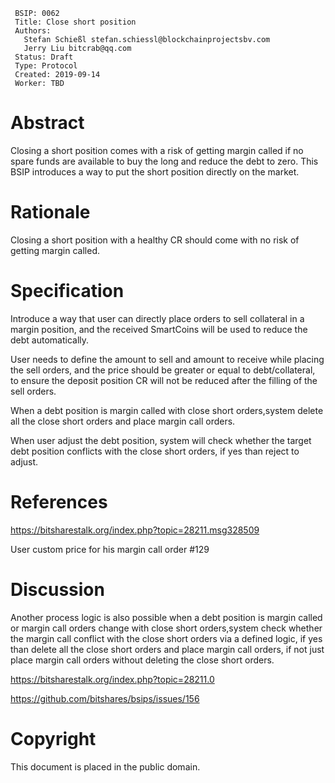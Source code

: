  ```
  BSIP: 0062
  Title: Close short position 
  Authors:
    Stefan Schießl stefan.schiessl@blockchainprojectsbv.com
    Jerry Liu bitcrab@qq.com
  Status: Draft
  Type: Protocol
  Created: 2019-09-14
  Worker: TBD
  ```

# Abstract
Closing a short position comes with a risk of getting margin called if no spare funds are available to buy the long and reduce the debt to zero. This BSIP introduces a way to put the short position directly on the market.

# Rationale
Closing a short position with a healthy CR should come with no risk of getting margin called.

# Specification
Introduce a way that user can directly place orders to sell collateral in a margin position, and the received SmartCoins will be used to reduce the debt automatically.

User needs to define the amount to sell and amount to receive while placing the sell orders, and the 
price should be greater or equal to debt/collateral, to ensure the deposit position CR will not be reduced after the filling of the sell orders.

When a debt position is margin called with close short orders,system delete all the close short orders and place margin call orders. 

When user adjust the debt position, system will check whether the target debt position conflicts with the close short orders, if yes than reject to adjust.

# References
https://bitsharestalk.org/index.php?topic=28211.msg328509

User custom price for his margin call order #129

# Discussion
Another process logic is also possible when a debt position is margin called or margin call orders change with close short orders,system check whether the margin call conflict with the close short orders via a defined logic, if yes than delete all the close short orders and place margin call orders, if not just place margin call orders without deleting the close short orders.

https://bitsharestalk.org/index.php?topic=28211.0

https://github.com/bitshares/bsips/issues/156

# Copyright
This document is placed in the public domain.
